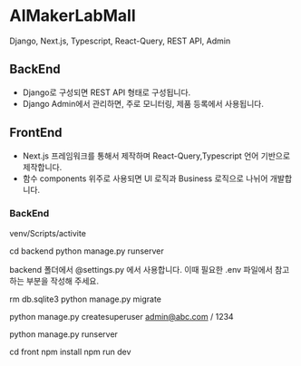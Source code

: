 # AIMakerLabMall
 Django, Next.js, Typescript, React-Query, REST API, Admin


## BackEnd 
 - Django로 구성되면 REST API 형태로 구성됩니다. 
 - Django Admin에서 관리하면, 주로 모니터링, 제품 등록에서 사용됩니다. 

## FrontEnd
  - Next.js 프레임워크를 통해서 제작하며 React-Query,Typescript 언어 기반으로 제작합니다. 
  - 함수 components 위주로 사용되면 UI 로직과 Business 로직으로 나뉘어 개발합니다. 

### 

### BackEnd 
venv/Scripts/activite

cd backend
python manage.py runserver 

backend 폴더에서 @settings.py 에서 사용합니다. 이때 필요한 .env 파일에서 참고하는 부분을 작성해 주세요. 

rm db.sqlite3
python manage.py migrate

python manage.py createsuperuser
admin@abc.com / 1234

python manage.py runserver

cd front
npm install 
npm run dev